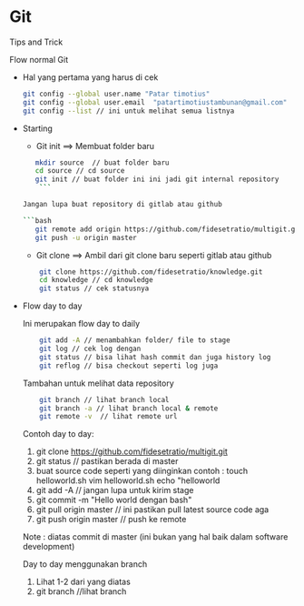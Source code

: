 # Git

Tips and Trick

Flow normal Git

* Hal yang pertama yang harus di cek

	```bash
	git config --global user.name "Patar timotius"
	git config --global user.email  "patartimotiustambunan@gmail.com"
	git config --list // ini untuk melihat semua listnya
	
	```

* Starting
	
	* Git init ==> Membuat folder baru

	
	 ```bash
 	 	mkdir source  // buat folder baru
		cd source // cd source
		git init // buat folder ini ini jadi git internal repository
         ```
 	
	 Jangan lupa buat repository di gitlab atau github 
	
	```bash
		git remote add origin https://github.com/fidesetratio/multigit.git
		git push -u origin master
	
	```




 
	* Git clone ==> Ambil dari git clone baru seperti gitlab atau github
	```bash
		git clone https://github.com/fidesetratio/knowledge.git
		cd knowledge // cd knowledge
		git status // cek statusnya
	```


* Flow day to day

	Ini merupakan flow day to daily

	```bash
		git add -A // menambahkan folder/ file to stage
		git log // cek log dengan 
		git status // bisa lihat hash commit dan juga history log
		git reflog // bisa checkout seperti log juga
	```
	Tambahan untuk melihat data repository

	```bash
		git branch // lihat branch local
		git branch -a // lihat branch local & remote
		git remote -v  // lihat remote url
	
	```
	
	Contoh day to day:
	
	1. git clone https://github.com/fidesetratio/multigit.git
	2. git status // pastikan berada di master
	3. buat source code seperti yang diinginkan
	    contoh : touch helloworld.sh
		     vim helloworld.sh
		     echo "helloworld
	4. git add -A // jangan lupa untuk kirim stage
	5. git commit -m "Hello world dengan bash"
	6. git pull origin master // ini pastikan pull latest source code aga
	7. git push origin master // push ke remote

	Note : diatas commit di master (ini bukan yang hal baik dalam software development)
	
	Day to day menggunakan branch
	1. Lihat 1-2 dari yang diatas
	2. git branch //lihat branch 
	
